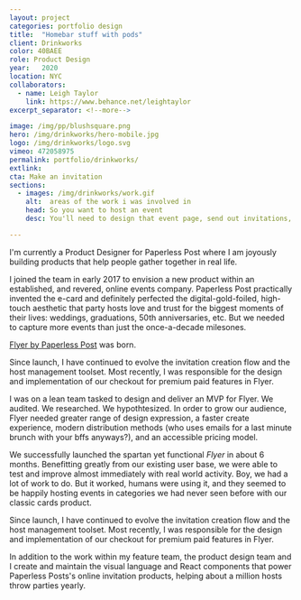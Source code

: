 ```yaml
---
layout: project
categories: portfolio design
title:  "Homebar stuff with pods"
client: Drinkworks
color: 40BAEE
role: Product Design
year:   2020
location: NYC
collaborators:
  - name: Leigh Taylor
    link: https://www.behance.net/leightaylor
excerpt_separator: <!--more-->

image: /img/pp/blushsquare.png
hero: /img/drinkworks/hero-mobile.jpg
logo: /img/drinkworks/logo.svg
vimeo: 472058975
permalink: portfolio/drinkworks/
extlink:  
cta: Make an invitation
sections:
  - images: /img/drinkworks/work.gif
    alt:  areas of the work i was involved in
    head: So you want to host an event
    desc: You'll need to design that event page, send out invitations, and you'll need some invite tracking and follow-up tools. We'll try to make this as easy as possible. After all, you've got a party to throw.

---
```

I'm currently a Product Designer for Paperless Post where I am joyously building products that help people gather together in real life.

I joined the team in early 2017 to envision a new product within an established, and revered, online events company. Paperless Post practically invented the e-card and definitely perfected the digital-gold-foiled, high-touch aesthetic that party hosts love and trust for the biggest moments of their lives: weddings, graduations, 50th anniversaries, etc. But we needed to capture more events than just the once-a-decade milesones.

[Flyer by Paperless Post](https://paperlesspost.com/flyer/) was born.

Since launch, I have continued to evolve the invitation creation flow and the host management toolset. Most recently, I was responsible for the design and implementation of our checkout for premium paid features in Flyer.

<!--more-->



I was on a lean team tasked to design and deliver an MVP for Flyer. We audited. We researched. We hypothtesized. In order to grow our audience, Flyer needed greater range of design expression, a faster create experience, modern distribution methods (who uses emails for a last minute brunch with your bffs anyways?), and an accessible pricing model.

We successfully launched the spartan yet functional *Flyer* in about 6 months. Benefitting greatly from our existing user base, we were able to test and improve almost immediately with real world activity. Boy, we had a lot of work to do. But it worked, humans were using it, and they seemed to be happily hosting events in categories we had never seen before with our classic cards product.

Since launch, I have continued to evolve the invitation creation flow and the host management toolset. Most recently, I was responsible for the design and implementation of our checkout for premium paid features in Flyer.

In addition to the work within my feature team, the product design team and I create and maintain the visual language and React components that power Paperless Posts's online invitation products, helping about a million hosts throw parties yearly.
